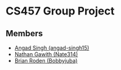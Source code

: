 # CS457 Group Project

## Members

- [Angad Singh (angad-singh15)](https://github.com/angad-singh15)
- [Nathan Gawith (Nate314)](https://github.com/Nate314/)
- [Brian Roden (Bobbyjuba)](https://github.com/Bobbyjuba)
